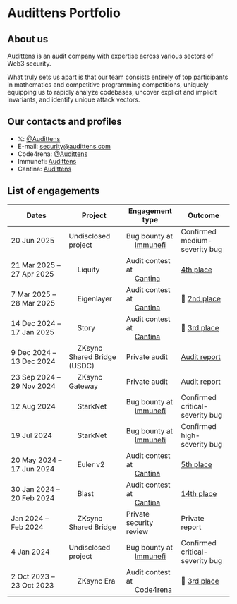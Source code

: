 # Audittens Portfolio

## About us

Audittens is an audit company with expertise across various sectors of Web3 security.

What truly sets us apart is that our team consists entirely of top participants in mathematics and competitive programming competitions, uniquely equipping us to rapidly analyze codebases, uncover explicit and implicit invariants, and identify unique attack vectors.

## Our contacts and profiles

* 𝕏: [@Audittens](https://x.com/Audittens)
* E-mail: security@audittens.com
* Code4rena: [@Audittens](https://code4rena.com/@Audittens/)
* Immunefi: [Audittens](https://immunefi.com/profile/Audittens/)
* Cantina: [Audittens](https://cantina.xyz/u/Audittens)

## List of engagements

| Dates | Project | Engagement type | Outcome |
| --- | --- | --- | --- |
| 20&nbsp;Jun&nbsp;2025 | Undisclosed project | Bug bounty at<br><a href="#"><img src="https://immunefi.com/apple-touch-icon.png" width="15"></a> [Immunefi](https://immunefi.com/) | Confirmed medium-severity bug |
| 21&nbsp;Mar&nbsp;2025&nbsp;&ndash;<br>27&nbsp;Apr&nbsp;2025 | <a href="#"><img src="https://www.google.com/s2/favicons?domain=liquity.org&sz=64" width="15"></a> Liquity | Audit contest at<br><a href="#"><img src="https://cantina.xyz/favicon.ico" width="15"></a> [Cantina](https://cantina.xyz/) | [4th place](https://cantina.xyz/competitions/d86632df-ab33-4448-8198-64955eae6712/leaderboard) |
| 7&nbsp;Mar&nbsp;2025&nbsp;&ndash;<br>28&nbsp;Mar&nbsp;2025 | <a href="#"><img src="https://www.google.com/s2/favicons?domain=eigenlayer.xyz&sz=64" width="15"></a> Eigenlayer | Audit contest at<br><a href="#"><img src="https://cantina.xyz/favicon.ico" width="15"></a> [Cantina](https://cantina.xyz/) | 🥈 [2nd place](https://cantina.xyz/competitions/e7af4986-183d-4764-8bd2-1d6b47f87d99/leaderboard) |
| 14&nbsp;Dec&nbsp;2024&nbsp;&ndash;<br>17&nbsp;Jan&nbsp;2025 | <a href="#"><img src="https://www.story.foundation/icon.png" width="15"></a> Story | Audit contest at<br><a href="#"><img src="https://cantina.xyz/favicon.ico" width="15"></a> [Cantina](https://cantina.xyz/) | 🥉 [3rd place](https://cantina.xyz/competitions/0561defa-eeb2-4a74-8884-5d7a873afa58/leaderboard) |
| 9&nbsp;Dec&nbsp;2024&nbsp;&ndash;<br>13&nbsp;Dec&nbsp;2024 | <a href="#"><img src="https://zksync.io/favicon.ico" width="15"></a> ZKsync Shared Bridge (USDC) | Private audit | [Audit report](audit-reports/ZKsync%20Shared%20Bridge%20(USDC)%20Audit.pdf) |
| 23&nbsp;Sep&nbsp;2024&nbsp;&ndash;<br>29&nbsp;Nov&nbsp;2024 | <a href="#"><img src="https://zksync.io/favicon.ico" width="15"></a> ZKsync Gateway | Private audit | [Audit report](audit-reports/ZKsync%20Gateway%20Audit.pdf) |
| 12&nbsp;Aug&nbsp;2024 | <a href="#"><img src="https://www.starknet.io/favicon.ico" width="15"></a> StarkNet | Bug bounty at<br><a href="#"><img src="https://immunefi.com/apple-touch-icon.png" width="15"></a> [Immunefi](https://immunefi.com/) | Confirmed critical-severity bug |
| 19&nbsp;Jul&nbsp;2024 | <a href="#"><img src="https://www.starknet.io/favicon.ico" width="15"></a> StarkNet | Bug bounty at<br><a href="#"><img src="https://immunefi.com/apple-touch-icon.png" width="15"></a> [Immunefi](https://immunefi.com/) | Confirmed high-severity bug |
| 20&nbsp;May&nbsp;2024&nbsp;&ndash;<br>17&nbsp;Jun&nbsp;2024 | <a href="#"><img src="https://euler.finance/favicon.ico" width="15"></a> Euler v2 | Audit contest at<br><a href="#"><img src="https://cantina.xyz/favicon.ico" width="15"></a> [Cantina](https://cantina.xyz/) | [5th place](https://cantina.xyz/competitions/41306bb9-2bb8-4da6-95c3-66b85e11639f/leaderboard) |
| 30&nbsp;Jan&nbsp;2024&nbsp;&ndash;<br>20&nbsp;Feb&nbsp;2024 | <a href="#"><img src="https://imagedelivery.net/wtv4_V7VzVsxpAFaxzmpbw/a7b4f304-a568-430e-fe83-c84317ba0900/public" width="15"></a> Blast | Audit contest at<br><a href="#"><img src="https://cantina.xyz/favicon.ico" width="15"></a> [Cantina](https://cantina.xyz/) | [14th place](https://cantina.xyz/competitions/c90131b4-5c7c-4ebc-a1f3-8002d219bfe0/leaderboard) |
| Jan&nbsp;2024&nbsp;&ndash;<br>Feb&nbsp;2024 | <a href="#"><img src="https://zksync.io/favicon.ico" width="15"></a> ZKsync Shared Bridge | Private security review | Private report |
| 4&nbsp;Jan&nbsp;2024 | Undisclosed project | Bug bounty at<br><a href="#"><img src="https://immunefi.com/apple-touch-icon.png" width="15"></a> [Immunefi](https://immunefi.com/) | Confirmed critical-severity bug |
| 2&nbsp;Oct&nbsp;2023&nbsp;&ndash;<br>23&nbsp;Oct&nbsp;2023 | <a href="#"><img src="https://zksync.io/favicon.ico" width="15"></a> ZKsync Era | Audit contest at<br><a href="#"><img src="https://code4rena.com/favicon.ico" width="15"></a> [Code4rena](https://code4rena.com/) | 🥉 [3rd place](https://code4rena.com/audits/2023-10-zksync-era) |
